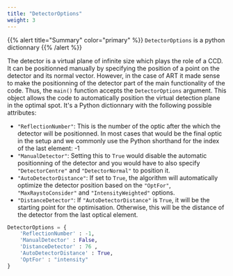 ```yaml
---
title: "DetectorOptions"
weight: 3
---
```


{{% alert title="Summary" color="primary" %}}
`DetectorOptions` is a python dictionnary
{{% /alert %}}

The detector is a virtual plane of infinite size which plays the role of a CCD. It can be positionned manually by specifying the position of a point on the detector and its normal vector. However, in the case of ART it made sense to make the positionning of the detector part of the main functionality of the code. Thus, the `main()` function accepts the `DetectorOptions` argument. This object allows the code to automatically position the virtual detection plane in the optimal spot. It's a Python dictionnary with the following possible attributes:
 - `"ReflectionNumber"`: This is the number of the optic after the which the detector will be positionned. In most cases that would be the final optic in the setup and we commonly use the Python shorthand for the index of the last element: -1
 - `"ManualDetector"`: Setting this to `True` would disable the automatic positionning of the detector and you would have to also specify `"DetectorCentre"` and `"DetectorNormal"`  to position it.
 - `"AutoDetectorDistance"`: If set to `True`, the algorithm will automatically optimize the detector position based on the `"OptFor"`, `"MaxRaystoConsider"` and `"IntensityWeighted"` options.
 - `"DistanceDetector"`: If `"AutoDetectorDistance"` is `True`, it will be the starting point for the optimisation. Otherwise, this will be the distance of the detector from the last optical element.


```Python
DetectorOptions = {
    'ReflectionNumber' : -1,
    'ManualDetector' : False,
    'DistanceDetector' : 76 ,
    'AutoDetectorDistance' : True,
    'OptFor' : "intensity"
}
```
